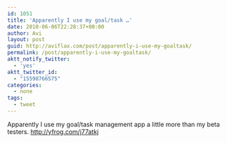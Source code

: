 ```yaml
---
id: 1051
title: 'Apparently I use my goal/task …'
date: 2010-06-06T22:28:37+00:00
author: Avi
layout: post
guid: http://aviflax.com/post/apparently-i-use-my-goaltask/
permalink: /post/apparently-i-use-my-goaltask/
aktt_notify_twitter:
  - 'yes'
aktt_twitter_id:
  - "15598766575"
categories:
  - none
tags:
  - tweet
---
```

Apparently I use my goal/task management app a little more than my beta testers. <a href="http://yfrog.com/j77atkj" rel="nofollow">http://yfrog.com/j77atkj</a>